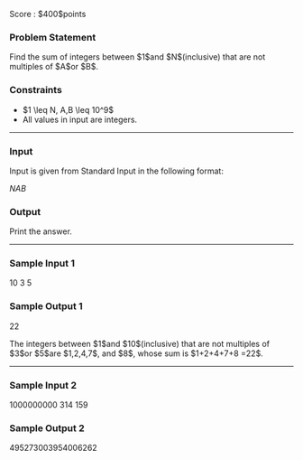 
<div>

<span>

<span>

<p>
Score : $400$points
</p>

<div>

<section>

### **Problem Statement**

<p>
Find the sum of integers between $1$and $N$(inclusive) that are not multiples of $A$or $B$.
</p>

</section>

</div>

<div>

<section>

### **Constraints**

<ul>

<li>
$1 \leq N, A,B \leq 10^9$
</li>

<li>
All values in input are integers.
</li>

</ul>

</section>

</div>

---

<div>

<div>

<section>

### **Input**

<p>
Input is given from Standard Input in the following format:
</p>

<div>

$N$$A$$B$
</div>

</section>

</div>

<div>

<section>

### **Output**

<p>
Print the answer.
</p>

</section>

</div>

</div>

---

<div>

<section>

### **Sample Input 1**

<div>

10 3 5

</div>

</section>

</div>

<div>

<section>

### **Sample Output 1**

<div>

22

</div>

<p>
The integers between $1$and $10$(inclusive) that are not multiples of $3$or $5$are $1,2,4,7$, and $8$, whose sum is $1+2+4+7+8 =22$.
</p>

</section>

</div>

---

<div>

<section>

### **Sample Input 2**

<div>

1000000000 314 159

</div>

</section>

</div>

<div>

<section>

### **Sample Output 2**

<div>

495273003954006262

</div>

</section>

</div>

</span>

</span>

</div>
